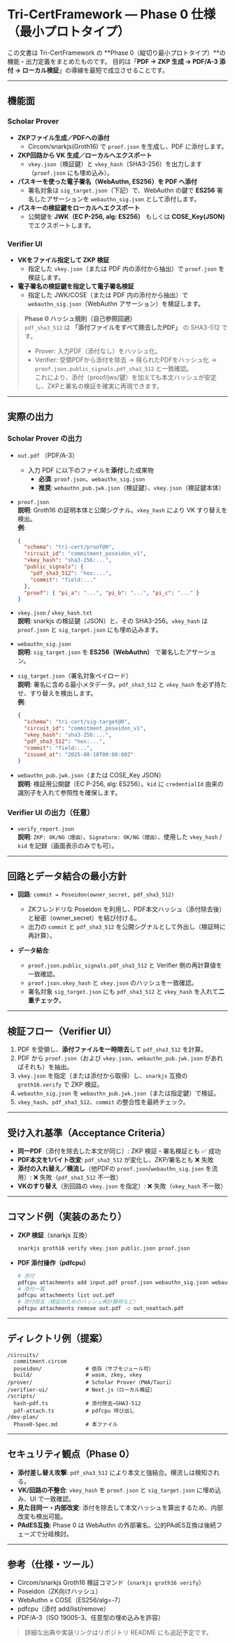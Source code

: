 # Tri-CertFramework — Phase 0 仕様（最小プロトタイプ）

この文書は Tri-CertFramework の **Phase 0（縦切り最小プロトタイプ）**の機能・出力定義をまとめたものです。
目的は「**PDF → ZKP 生成 → PDF/A-3 添付 → ローカル検証**」の導線を最短で成立させることです。

---

## 機能面

### Scholar Prover
- **ZKPファイル生成／PDFへの添付**
  - Circom/snarkjs(Groth16) で `proof.json` を生成し、PDF に添付します。
- **ZKP回路から VK 生成／ローカルへエクスポート**
  - `vkey.json`（検証鍵）と `vkey_hash`（SHA3-256）を出力します（`proof.json` にも埋め込み）。
- **パスキーを使った電子署名（WebAuthn, ES256）を PDF へ添付**
  - 署名対象は `sig_target.json`（下記）で、WebAuthn の鍵で **ES256** 署名したアサーションを `webauthn_sig.json` として添付します。
- **パスキーの検証鍵をローカルへエクスポート**
  - 公開鍵を **JWK（EC P-256, alg: ES256）** もしくは **COSE_Key(JSON)** でエクスポートします。

### Verifier UI
- **VKをファイル指定して ZKP 検証**
  - 指定した `vkey.json`（または PDF 内の添付から抽出）で `proof.json` を検証します。
- **電子署名の検証鍵を指定して電子署名検証**
  - 指定した JWK/COSE（または PDF 内の添付から抽出）で `webauthn_sig.json`（WebAuthn アサーション）を検証します。

> **Phase 0 ハッシュ規則（自己参照回避）**  
> `pdf_sha3_512` は **「添付ファイルをすべて除去したPDF」** の SHA3-512 です。  
> - Prover: 入力PDF（添付なし）をハッシュ化。  
> - Verifier: 受領PDFから添付を除去 → 得られたPDFをハッシュ化 → `proof.json.public_signals.pdf_sha3_512` と一致確認。  
> これにより、添付（proof/jws/鍵）を加えても本文ハッシュが安定し、ZKPと署名の検証を確実に再現できます。

---

## 実際の出力

### Scholar Prover の出力

- `out.pdf` （PDF/A-3）  
  - 入力 PDF に以下のファイルを**添付**した成果物  
    - **必須**: `proof.json`、`webauthn_sig.json`  
    - **推奨**: `webauthn_pub.jwk.json`（検証鍵）、`vkey.json`（検証鍵本体）

- `proof.json`  
  **説明**: Groth16 の証明本体と公開シグナル。`vkey_hash` により VK すり替えを検出。  
  **例**:
  ```json
  {
    "schema": "tri-cert/proof@0",
    "circuit_id": "commitment_poseidon_v1",
    "vkey_hash": "sha3-256:...",
    "public_signals": {
      "pdf_sha3_512": "hex:...",
      "commit": "field:..."
    },
    "proof": { "pi_a": "...", "pi_b": "...", "pi_c": "..." }
  }
  ```

- `vkey.json` / `vkey_hash.txt`  
  **説明**: snarkjs の検証鍵（JSON）と、その SHA3-256。`vkey_hash` は `proof.json` と `sig_target.json` にも埋め込みます。

- `webauthn_sig.json`  
  **説明**: `sig_target.json` を **ES256（WebAuthn）** で署名したアサーション。

- `sig_target.json`（署名対象ペイロード）  
  **説明**: 署名に含める最小メタデータ。`pdf_sha3_512` と `vkey_hash` を必ず持たせ、すり替えを検出します。  
  **例**:
  ```json
  {
    "schema": "tri-cert/sig-target@0",
    "circuit_id": "commitment_poseidon_v1",
    "vkey_hash": "sha3-256:...",
    "pdf_sha3_512": "hex:...",
    "commit": "field:...",
    "issued_at": "2025-08-18T00:00:00Z"
  }
  ```

- `webauthn_pub.jwk.json`（または COSE_Key JSON）  
  **説明**: 検証用公開鍵（EC P-256, alg: ES256）。`kid` に `credentialId` 由来の識別子を入れて参照性を確保します。

### Verifier UI の出力（任意）
- `verify_report.json`  
  **説明**: `ZKP: OK/NG（理由）`、`Signature: OK/NG（理由）`、使用した `vkey_hash` / `kid` を記録（画面表示のみでも可）。

---

## 回路とデータ結合の最小方針

- **回路**: `commit = Poseidon(owner_secret, pdf_sha3_512)`  
  - ZKフレンドリな Poseidon を利用し、PDF本文ハッシュ（添付除去後）と秘密（owner_secret）を結び付ける。  
  - 出力の `commit` と `pdf_sha3_512` を公開シグナルとして外出し（検証時に再計算）。

- **データ結合**:  
  - `proof.json.public_signals.pdf_sha3_512` と Verifier 側の再計算値を一致確認。  
  - `proof.json.vkey_hash` と `vkey.json` のハッシュを一致確認。  
  - 署名対象 `sig_target.json` にも `pdf_sha3_512` と `vkey_hash` を入れて**二重チェック**。

---

## 検証フロー（Verifier UI）

1. PDF を受領し、**添付ファイルを一時除去**して `pdf_sha3_512` を計算。  
2. PDF から `proof.json`（および `vkey.json`、`webauthn_pub.jwk.json` があればそれも）を抽出。  
3. `vkey.json` を指定（または添付から取得）し、`snarkjs` 互換の `groth16.verify` で ZKP 検証。  
4. `webauthn_sig.json` を `webauthn_pub.jwk.json`（または指定鍵）で検証。  
5. `vkey_hash`、`pdf_sha3_512`、`commit` の整合性を最終チェック。

---

## 受け入れ基準（Acceptance Criteria）

- **同一PDF**（添付を除去した本文が同じ）: ZKP 検証・署名検証とも ✅ 成功  
- **PDF本文を1バイト改変**: `pdf_sha3_512` が変化し、ZKP/署名とも ❌ 失敗  
- **添付の入れ替え／横流し**（他PDFの `proof.json`/`webauthn_sig.json` を流用）: ❌ 失敗（`pdf_sha3_512` 不一致）  
- **VKのすり替え**（別回路の `vkey.json` を指定）: ❌ 失敗（`vkey_hash` 不一致）

---

## コマンド例（実装のあたり）

- **ZKP 検証**（snarkjs 互換）  
  ```bash
  snarkjs groth16 verify vkey.json public.json proof.json
  ```

- **PDF 添付操作（pdfcpu）**  
  ```bash
  # 添付
  pdfcpu attachments add input.pdf proof.json webauthn_sig.json webauthn_pub.jwk.json sig_target.json -o out.pdf
  # 添付一覧
  pdfcpu attachments list out.pdf
  # 添付除去（検証のためのハッシュ再計算時など）
  pdfcpu attachments remove out.pdf -o out_noattach.pdf
  ```

---

## ディレクトリ例（提案）

```
/circuits/
  commitment.circom
  poseidon/              # 依存（サブモジュール可）
  build/                 # wasm, zkey, vkey
/prover/                 # Scholar Prover（PWA/Tauri）
/verifier-ui/            # Next.js（ローカル検証）
/scripts/
  hash-pdf.ts            # 添付除去→SHA3-512
  pdf-attach.ts          # pdfcpu 呼び出し
/dev-plan/
  Phase0-Spec.md         # 本ファイル
```

---

## セキュリティ観点（Phase 0）

- **添付差し替え攻撃**: `pdf_sha3_512` により本文と強結合。横流しは検知される。  
- **VK/回路の不整合**: `vkey_hash` を `proof.json` と `sig_target.json` に埋め込み、UI で一致確認。  
- **見た目同一・内部改変**: 添付を除去して本文ハッシュを算出するため、内部改変も検出可能。  
- **PAdES互換**: Phase 0 は WebAuthn の外部署名。公的PAdES互換は後続フェーズで分岐検討。

---

## 参考（仕様・ツール）
- Circom/snarkjs Groth16 検証コマンド（`snarkjs groth16 verify`）
- Poseidon（ZK向けハッシュ）
- WebAuthn × COSE（ES256/alg=-7）
- pdfcpu（添付 add/list/remove）
- PDF/A-3（ISO 19005-3、任意型の埋め込みを許容）

> 詳細な出典や実装リンクはリポジトリ README にも追記予定です。
